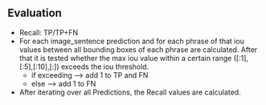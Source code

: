 ## Evaluation
- Recall: TP/TP+FN
- For each image_sentence prediction and for each phrase of that iou values between all bounding boxes of each phrase are calculated. After that it is tested whether the max iou value within a certain range ([:1],[:5],[:10],[:]) exceeds the iou threshold.
    - if exceeding --> add 1 to TP and FN
    - else --> add 1 to FN
- After iterating over all Predictions, the Recall values are calculated.